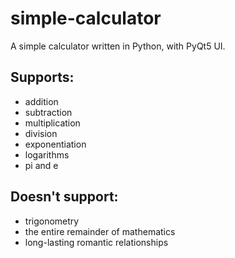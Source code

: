 <h1>simple-calculator</h1>
A simple calculator written in Python, with PyQt5 UI. 

<p>
  <h2>Supports:</h2>
  <ul>
    <li>addition</li>
    <li>subtraction</li>
    <li>multiplication</li>
    <li>division</li>
    <li>exponentiation</li>
    <li>logarithms</li>
    <li>pi and e</li>
  </ul>
</p>
<p>
  <h2>Doesn't support:</h2>
  <ul>
    <li>trigonometry</li>
    <li>the entire remainder of mathematics</li>
    <li>long-lasting romantic relationships</li>
  </ul>
</p>
